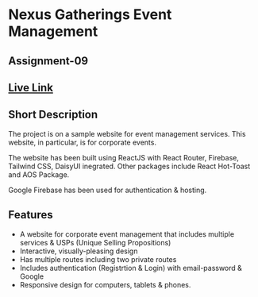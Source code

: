 # Nexus Gatherings Event Management

## Assignment-09

## [Live Link](https://ce-management.surge.sh/)

## Short Description

The project is on a sample website for event management services. This website, in particular, is for corporate events.

The website has been built using ReactJS with React Router, Firebase, Tailwind CSS, DaisyUI inegrated. Other packages include React Hot-Toast and AOS Package.

Google Firebase has been used for authentication & hosting. 


## Features

- A website for corporate event management that includes multiple services & USPs (Unique Selling Propositions)
- Interactive, visually-pleasing design
- Has multiple routes including two private routes
- Includes authentication (Registrtion & Login) with email-password & Google
- Responsive design for computers, tablets & phones.




